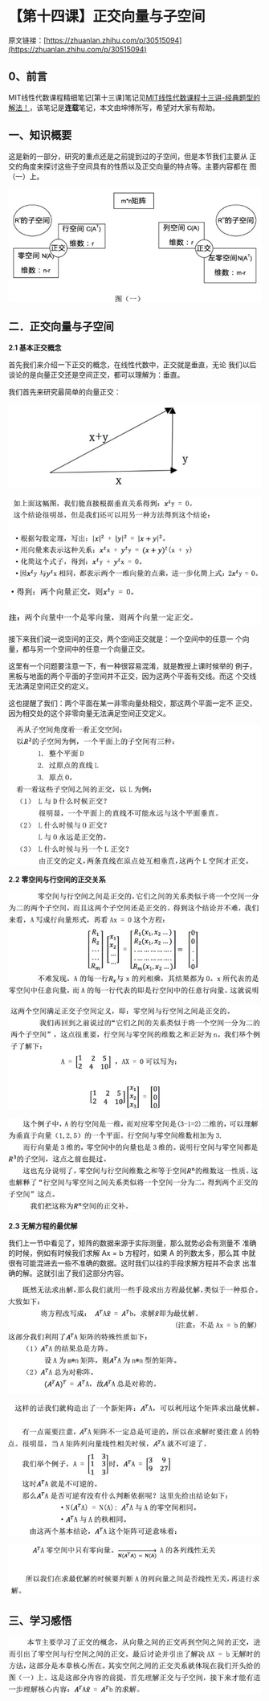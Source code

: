 # 【第十四课】正交向量与子空间

原文链接：[https://zhuanlan.zhihu.com/p/30515094](https://zhuanlan.zhihu.com/p/30515094)

## **0、前言**

MIT线性代数课程精细笔记\[第十三课\]笔记见[MIT线性代数课程十三讲-经典题型的解法！](https://zhuanlan.zhihu.com/p/30494021)，该笔记是**连载**笔记，本文由坤博所写，希望对大家有帮助。

## **一、知识概要**

这是新的一部分，研究的重点还是之前提到过的子空间，但是本节我们主要从 正交的角度来探讨这些子空间具有的性质以及正交向量的特点等。主要内容都在 图（一）上。

![](v2-1cbdca0babc6ebf8fa592b4f07c76e56_hd.jpg)

## **二．正交向量与子空间**

**2.1 基本正交概念**

首先我们来介绍一下正交的概念，在线性代数中，正交就是垂直，无论 我们以后谈论的是向量正交还是空间正交，都可以理解为：垂直。

  


我们首先来研究最简单的向量正交：

![](v2-e02b5b30f65bb4afa17c229cda228bef_hd.jpg)

![](v2-cf57ac80c098a623e278a07e074d438b_hd.jpg)

![](v2-c05a927b6715e3d11998429b4ba5f0b6_hd.jpg)

接下来我们说一说空间的正交，两个空间正交就是：一个空间中的任意一 个向量，都与另一个空间中的任意一个向量正交。

这里有一个问题要注意一下，有一种很容易混淆，就是教授上课时候举的 例子，黑板与地面的两个平面的子空间并不正交，因为这两个平面有交线。而这 个交线无法满足空间正交的定义。

这也提醒了我们：两个平面在某一非零向量处相交，那这两个平面一定不 正交，因为相交处的这个非零向量无法满足空间正交定义。

![](v2-e8edadd9ee2448f7efb37bdde66eb3e7_hd.jpg)

**2.2 零空间与行空间的正交关系**

![](v2-eddb9e042399fccf495d5658b5b7385e_hd.jpg)

![](v2-a20d7b392bbbb87fd1d2cdfcb49dcd9d_hd.jpg)

![](v2-4a1c52391312d5a151ec758785a5bb18_hd.jpg)

**2.3 无解方程的最优解**

我们上一节中看见了，矩阵的数据来源于实际测量，那么就势必会有测量不 准确的时候，例如有时候我们求解 Ax = b 方程时，如果 A 的列数太多，那么其 中就很有可能混进去一些不准确的数据。这时我们以往的手段求解方程并不会求 出准确的解。这就引出了我们这部分内容。

![](v2-265da7da830fa8a9afe5a54d4fcba0a5_hd.jpg)

![](v2-235f40fdbf9aa6a66f184b8868543704_hd.jpg)

![](v2-348f65efd6c6ac1a17ff1bf2bbae2484_hd.jpg)

## **三、学习感悟**

![](v2-1fcb6c0c8993f537df7abb0d8ea735c0_hd.jpg)

